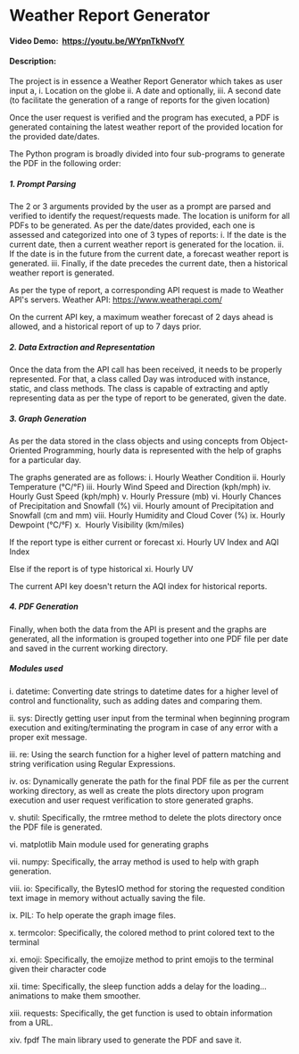 # Weather Report Generator
#### Video Demo:  https://youtu.be/WYpnTkNvofY
#### Description:

The project is in essence a Weather Report Generator which takes as user input a,
 i. Location on the globe
 ii. A date
 and optionally,
 iii. A second date (to facilitate the generation of a range of reports for the given location)

Once the user request is verified and the program has executed, a PDF is generated containing the latest weather report of
the provided location for the provided date/dates.

The Python program is broadly divided into four sub-programs to generate the PDF in the following order:

##### 1. Prompt Parsing

The 2 or 3 arguments provided by the user as a prompt are parsed and verified to identify the request/requests made.
The location is uniform for all PDFs to be generated.
As per the date/dates provided, each one is assessed and categorized into one of 3 types of reports:
i. If the date is the current date, then a current weather report is generated for the location.
ii. If the date is in the future from the current date, a forecast weather report is generated.
iii. Finally, if the date precedes the current date, then a historical weather report is generated.

As per the type of report, a corresponding API request is made to Weather API's servers.
Weather API: https://www.weatherapi.com/

On the current API key, a maximum weather forecast of 2 days ahead is allowed, and a historical report of up to 7 days prior.

##### 2. Data Extraction and Representation

Once the data from the API call has been received, it needs to be properly represented.
For that, a class called Day was introduced with instance, static, and class methods.
The class is capable of extracting and aptly representing data as per the type of report to be generated, given the date.

##### 3. Graph Generation

As per the data stored in the class objects and using concepts from Object-Oriented Programming, hourly data is represented
with the help of graphs for a particular day.

The graphs generated are as follows:
 i. Hourly Weather Condition
 ii. Hourly Temperature (°C/°F)
 iii. Hourly Wind Speed and Direction (kph/mph)
 iv. Hourly Gust Speed (kph/mph)
 v. Hourly Pressure (mb)
 vi. Hourly Chances of Precipitation and Snowfall (%)
 vii. Hourly amount of Precipitation and Snowfall (cm and mm)
 viii. Hourly Humidity and Cloud Cover (%)
 ix. Hourly Dewpoint (°C/°F)
 x.  Hourly Visibility (km/miles)

 If the report type is either current or forecast
 xi. Hourly UV Index and AQI Index

 Else if the report is of type historical
 xi. Hourly UV

The current API key doesn't return the AQI index for historical reports.

##### 4. PDF Generation

Finally, when both the data from the API is present and the graphs are generated, all the information is grouped together
into one PDF file per date and saved in the current working directory.

##### Modules used

i. datetime:
 Converting date strings to datetime dates for a higher level of control and functionality, such as adding dates and
 comparing them.

ii. sys:
 Directly getting user input from the terminal when beginning program execution and exiting/terminating the program in
 case of any error with a proper exit message.

iii. re:
 Using the search function for a higher level of pattern matching and string verification using Regular Expressions.

iv. os:
 Dynamically generate the path for the final PDF file as per the current working directory, as well as create the plots
 directory upon program execution and user request verification to store generated graphs.

v. shutil:
 Specifically, the rmtree method to delete the plots directory once the PDF file is generated.

vi. matplotlib
 Main module used for generating graphs

vii. numpy:
 Specifically, the array method is used to help with graph generation.

viii. io:
 Specifically, the BytesIO method for storing the requested condition text image in memory without actually saving the
 file.

ix. PIL:
 To help operate the graph image files.

x. termcolor:
 Specifically, the colored method to print colored text to the terminal

xi. emoji:
 Specifically, the emojize method to print emojis to the terminal given their character code

xii. time:
 Specifically, the sleep function adds a delay for the loading... animations to make them smoother.

xiii. requests:
 Specifically, the get function is used to obtain information from a URL.
 
xiv. fpdf
 The main library used to generate the PDF and save it.
